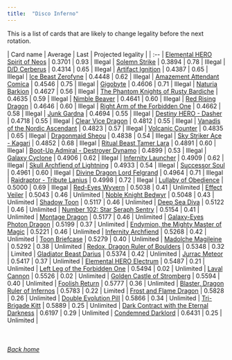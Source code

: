 ```yaml
---
title:  "Disco Inferno"
---
```


This is a list of cards that are likely to change legality before the next rotation.

| Card name | Average | Last | Projected legality |
| :-- |
[Elemental HERO Spirit of Neos](https://db.ygoprodeck.com/card/?search=Elemental%20HERO%20Spirit%20of%20Neos) | 0.3701 | 0.93 | Illegal |
[Solemn Strike](https://db.ygoprodeck.com/card/?search=Solemn%20Strike) | 0.3894 | 0.78 | Illegal |
[D/D Cerberus](https://db.ygoprodeck.com/card/?search=D/D%20Cerberus) | 0.4314 | 0.65 | Illegal |
[Artifact Ignition](https://db.ygoprodeck.com/card/?search=Artifact%20Ignition) | 0.4387 | 0.65 | Illegal |
[Ice Beast Zerofyne](https://db.ygoprodeck.com/card/?search=Ice%20Beast%20Zerofyne) | 0.4448 | 0.62 | Illegal |
[Amazement Attendant Comica](https://db.ygoprodeck.com/card/?search=Amazement%20Attendant%20Comica) | 0.4546 | 0.75 | Illegal |
[Gigobyte](https://db.ygoprodeck.com/card/?search=Gigobyte) | 0.4606 | 0.71 | Illegal |
[Naturia Barkion](https://db.ygoprodeck.com/card/?search=Naturia%20Barkion) | 0.4627 | 0.56 | Illegal |
[The Phantom Knights of Rusty Bardiche](https://db.ygoprodeck.com/card/?search=The%20Phantom%20Knights%20of%20Rusty%20Bardiche) | 0.4635 | 0.59 | Illegal |
[Nimble Beaver](https://db.ygoprodeck.com/card/?search=Nimble%20Beaver) | 0.4641 | 0.60 | Illegal |
[Red Rising Dragon](https://db.ygoprodeck.com/card/?search=Red%20Rising%20Dragon) | 0.4646 | 0.60 | Illegal |
[Right Arm of the Forbidden One](https://db.ygoprodeck.com/card/?search=Right%20Arm%20of%20the%20Forbidden%20One) | 0.4662 | 0.58 | Illegal |
[Junk Gardna](https://db.ygoprodeck.com/card/?search=Junk%20Gardna) | 0.4694 | 0.55 | Illegal |
[Destiny HERO - Dasher](https://db.ygoprodeck.com/card/?search=Destiny%20HERO%20-%20Dasher) | 0.4718 | 0.55 | Illegal |
[Clear Vice Dragon](https://db.ygoprodeck.com/card/?search=Clear%20Vice%20Dragon) | 0.4812 | 0.55 | Illegal |
[Vanadis of the Nordic Ascendant](https://db.ygoprodeck.com/card/?search=Vanadis%20of%20the%20Nordic%20Ascendant) | 0.4823 | 0.57 | Illegal |
[Volcanic Counter](https://db.ygoprodeck.com/card/?search=Volcanic%20Counter) | 0.4835 | 0.65 | Illegal |
[Dragonmaid Sheou](https://db.ygoprodeck.com/card/?search=Dragonmaid%20Sheou) | 0.4838 | 0.54 | Illegal |
[Sky Striker Ace - Kagari](https://db.ygoprodeck.com/card/?search=Sky%20Striker%20Ace%20-%20Kagari) | 0.4852 | 0.68 | Illegal |
[Ritual Beast Tamer Lara](https://db.ygoprodeck.com/card/?search=Ritual%20Beast%20Tamer%20Lara) | 0.4891 | 0.60 | Illegal |
[Boot-Up Admiral - Destroyer Dynamo](https://db.ygoprodeck.com/card/?search=Boot-Up%20Admiral%20-%20Destroyer%20Dynamo) | 0.4899 | 0.53 | Illegal |
[Galaxy Cyclone](https://db.ygoprodeck.com/card/?search=Galaxy%20Cyclone) | 0.4906 | 0.62 | Illegal |
[Infernity Launcher](https://db.ygoprodeck.com/card/?search=Infernity%20Launcher) | 0.4909 | 0.62 | Illegal |
[Skull Archfiend of Lightning](https://db.ygoprodeck.com/card/?search=Skull%20Archfiend%20of%20Lightning) | 0.4933 | 0.54 | Illegal |
[Successor Soul](https://db.ygoprodeck.com/card/?search=Successor%20Soul) | 0.4961 | 0.60 | Illegal |
[Divine Dragon Lord Felgrand](https://db.ygoprodeck.com/card/?search=Divine%20Dragon%20Lord%20Felgrand) | 0.4964 | 0.71 | Illegal |
[Raidraptor - Tribute Lanius](https://db.ygoprodeck.com/card/?search=Raidraptor%20-%20Tribute%20Lanius) | 0.4998 | 0.72 | Illegal |
[Lullaby of Obedience](https://db.ygoprodeck.com/card/?search=Lullaby%20of%20Obedience) | 0.5000 | 0.69 | Illegal |
[Red-Eyes Wyvern](https://db.ygoprodeck.com/card/?search=Red-Eyes%20Wyvern) | 0.5038 | 0.41 | Unlimited |
[Effect Veiler](https://db.ygoprodeck.com/card/?search=Effect%20Veiler) | 0.5043 | 0.46 | Unlimited |
[Noble Knight Bedwyr](https://db.ygoprodeck.com/card/?search=Noble%20Knight%20Bedwyr) | 0.5048 | 0.43 | Unlimited |
[Shadow Toon](https://db.ygoprodeck.com/card/?search=Shadow%20Toon) | 0.5117 | 0.46 | Unlimited |
[Deep Sea Diva](https://db.ygoprodeck.com/card/?search=Deep%20Sea%20Diva) | 0.5122 | 0.46 | Unlimited |
[Number 102: Star Seraph Sentry](https://db.ygoprodeck.com/card/?search=Number%20102:%20Star%20Seraph%20Sentry) | 0.5154 | 0.41 | Unlimited |
[Montage Dragon](https://db.ygoprodeck.com/card/?search=Montage%20Dragon) | 0.5177 | 0.46 | Unlimited |
[Galaxy-Eyes Photon Dragon](https://db.ygoprodeck.com/card/?search=Galaxy-Eyes%20Photon%20Dragon) | 0.5199 | 0.37 | Unlimited |
[Endymion, the Mighty Master of Magic](https://db.ygoprodeck.com/card/?search=Endymion,%20the%20Mighty%20Master%20of%20Magic) | 0.5221 | 0.46 | Unlimited |
[Infernity Archfiend](https://db.ygoprodeck.com/card/?search=Infernity%20Archfiend) | 0.5268 | 0.42 | Unlimited |
[Toon Briefcase](https://db.ygoprodeck.com/card/?search=Toon%20Briefcase) | 0.5279 | 0.40 | Unlimited |
[Madolche Magileine](https://db.ygoprodeck.com/card/?search=Madolche%20Magileine) | 0.5292 | 0.38 | Unlimited |
[Redox, Dragon Ruler of Boulders](https://db.ygoprodeck.com/card/?search=Redox,%20Dragon%20Ruler%20of%20Boulders) | 0.5348 | 0.32 | Limited |
[Gladiator Beast Darius](https://db.ygoprodeck.com/card/?search=Gladiator%20Beast%20Darius) | 0.5374 | 0.42 | Unlimited |
[Jurrac Meteor](https://db.ygoprodeck.com/card/?search=Jurrac%20Meteor) | 0.5417 | 0.37 | Unlimited |
[Elemental HERO Electrum](https://db.ygoprodeck.com/card/?search=Elemental%20HERO%20Electrum) | 0.5487 | 0.21 | Unlimited |
[Left Leg of the Forbidden One](https://db.ygoprodeck.com/card/?search=Left%20Leg%20of%20the%20Forbidden%20One) | 0.5494 | 0.02 | Unlimited |
[Laval Cannon](https://db.ygoprodeck.com/card/?search=Laval%20Cannon) | 0.5526 | 0.02 | Unlimited |
[Golden Castle of Stromberg](https://db.ygoprodeck.com/card/?search=Golden%20Castle%20of%20Stromberg) | 0.5594 | 0.40 | Unlimited |
[Foolish Return](https://db.ygoprodeck.com/card/?search=Foolish%20Return) | 0.5777 | 0.36 | Unlimited |
[Blaster, Dragon Ruler of Infernos](https://db.ygoprodeck.com/card/?search=Blaster,%20Dragon%20Ruler%20of%20Infernos) | 0.5783 | 0.22 | Limited |
[Frost and Flame Dragon](https://db.ygoprodeck.com/card/?search=Frost%20and%20Flame%20Dragon) | 0.5828 | 0.26 | Unlimited |
[Double Evolution Pill](https://db.ygoprodeck.com/card/?search=Double%20Evolution%20Pill) | 0.5866 | 0.34 | Unlimited |
[Tri-Brigade Kitt](https://db.ygoprodeck.com/card/?search=Tri-Brigade%20Kitt) | 0.5889 | 0.25 | Unlimited |
[Dark Contract with the Eternal Darkness](https://db.ygoprodeck.com/card/?search=Dark%20Contract%20with%20the%20Eternal%20Darkness) | 0.6197 | 0.29 | Unlimited |
[Condemned Darklord](https://db.ygoprodeck.com/card/?search=Condemned%20Darklord) | 0.6431 | 0.25 | Unlimited |

<br>

###### [Back home](index)